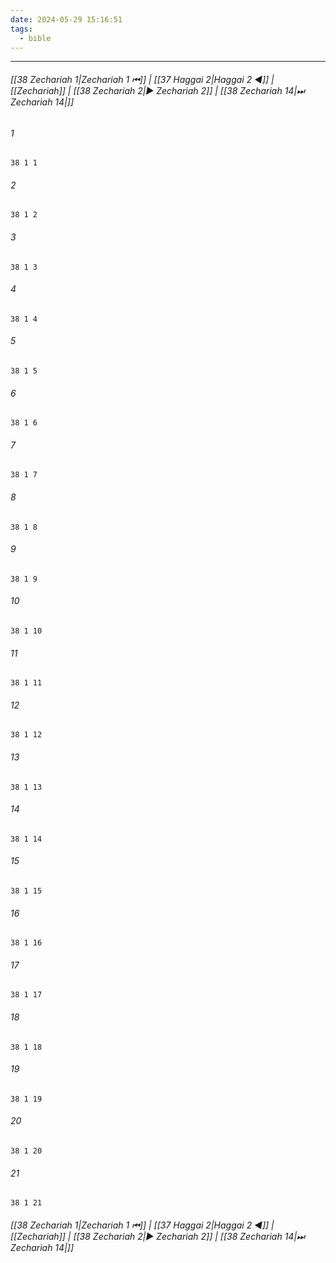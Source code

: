 ```yaml
---
date: 2024-05-29 15:16:51
tags:
  - bible
---
```

___

###### [[38 Zechariah 1|Zechariah 1 ⏮]] | [[37 Haggai 2|Haggai 2 ◀]] | [[Zechariah]] | [[38 Zechariah 2|▶ Zechariah 2]] | [[38 Zechariah 14|⏭ Zechariah 14|]]

###### 1
``` verse
38 1 1 
```
###### 2
``` verse
38 1 2 
```
###### 3
``` verse
38 1 3 
```
###### 4
``` verse
38 1 4 
```
###### 5
``` verse
38 1 5 
```
###### 6
``` verse
38 1 6 
```
###### 7
``` verse
38 1 7 
```
###### 8
``` verse
38 1 8 
```
###### 9
``` verse
38 1 9 
```
###### 10
``` verse
38 1 10 
```
###### 11
``` verse
38 1 11 
```
###### 12
``` verse
38 1 12 
```
###### 13
``` verse
38 1 13 
```
###### 14
``` verse
38 1 14 
```
###### 15
``` verse
38 1 15 
```
###### 16
``` verse
38 1 16 
```
###### 17
``` verse
38 1 17 
```
###### 18
``` verse
38 1 18 
```
###### 19
``` verse
38 1 19 
```
###### 20
``` verse
38 1 20 
```
###### 21
``` verse
38 1 21 
```

###### [[38 Zechariah 1|Zechariah 1 ⏮]] | [[37 Haggai 2|Haggai 2 ◀]] | [[Zechariah]] | [[38 Zechariah 2|▶ Zechariah 2]] | [[38 Zechariah 14|⏭ Zechariah 14|]]

